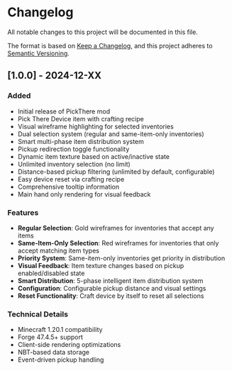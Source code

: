 # Changelog

All notable changes to this project will be documented in this file.

The format is based on [Keep a Changelog](https://keepachangelog.com/en/1.0.0/),
and this project adheres to [Semantic Versioning](https://semver.org/spec/v2.0.0.html).

## [1.0.0] - 2024-12-XX

### Added
- Initial release of PickThere mod
- Pick There Device item with crafting recipe
- Visual wireframe highlighting for selected inventories
- Dual selection system (regular and same-item-only inventories)
- Smart multi-phase item distribution system
- Pickup redirection toggle functionality
- Dynamic item texture based on active/inactive state
- Unlimited inventory selection (no limit)
- Distance-based pickup filtering (unlimited by default, configurable)
- Easy device reset via crafting recipe
- Comprehensive tooltip information
- Main hand only rendering for visual feedback

### Features
- **Regular Selection**: Gold wireframes for inventories that accept any items
- **Same-Item-Only Selection**: Red wireframes for inventories that only accept matching item types
- **Priority System**: Same-item-only inventories get priority in distribution
- **Visual Feedback**: Item texture changes based on pickup enabled/disabled state
- **Smart Distribution**: 5-phase intelligent item distribution system
- **Configuration**: Configurable pickup distance and visual settings
- **Reset Functionality**: Craft device by itself to reset all selections

### Technical Details
- Minecraft 1.20.1 compatibility
- Forge 47.4.5+ support
- Client-side rendering optimizations
- NBT-based data storage
- Event-driven pickup handling